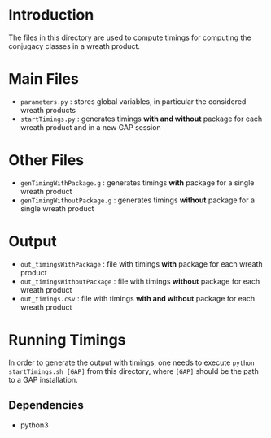 # Introduction
The files in this directory are used to compute timings for computing the conjugacy classes in a wreath product.

# Main Files
- `parameters.py` : stores global variables, in particular the considered wreath products
- `startTimings.py` : generates timings **with and without** package for each wreath product and in a new GAP session

# Other Files
- `genTimingWithPackage.g` : generates timings **with** package for a single wreath product
- `genTimingWithoutPackage.g` : generates timings **without** package for a single wreath product

# Output
- `out_timingsWithPackage` : file with timings **with** package for each wreath product
- `out_timingsWithoutPackage` : file with timings **without** package for each wreath product
- `out_timings.csv` : file with timings **with and without** package for each wreath product

# Running Timings
In order to generate the output with timings, one needs to execute `python startTimings.sh [GAP]` from this directory, where `[GAP]` should be the path to a GAP installation.

## Dependencies
- python3